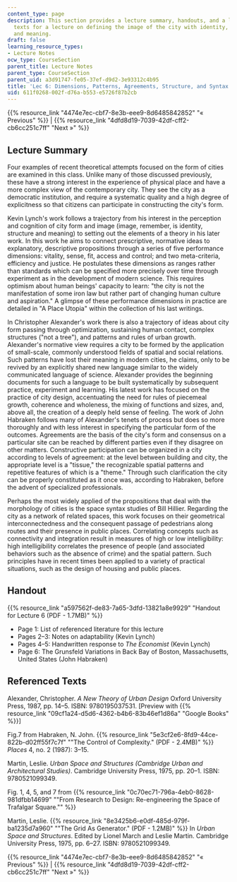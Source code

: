 ```yaml
---
content_type: page
description: This section provides a lecture summary, handouts, and a list of referenced
  texts for a lecture on defining the image of the city with identity, structure,
  and meaning.
draft: false
learning_resource_types:
- Lecture Notes
ocw_type: CourseSection
parent_title: Lecture Notes
parent_type: CourseSection
parent_uid: a3d91747-fe05-37ef-d9d2-3e93312c4b95
title: 'Lec 6: Dimensions, Patterns, Agreements, Structure, and Syntax'
uid: 611f0268-002f-d76a-b553-e5726f87b2cb
---
```

{{% resource_link "4474e7ec-cbf7-8e3b-eee9-8d6485842852" "« Previous" %}} | {{% resource_link "4dfd8d19-7039-42df-cff2-cb6cc251c7ff" "Next »" %}}

## Lecture Summary

Four examples of recent theoretical attempts focused on the form of cities are examined in this class. Unlike many of those discussed previously, these have a strong interest in the experience of physical place and have a more complex view of the contemporary city. They see the city as a democratic institution, and require a systematic quality and a high degree of explicitness so that citizens can participate in constructing the city's form.

Kevin Lynch's work follows a trajectory from his interest in the perception and cognition of city form and image (image, remember, is identity, structure and meaning) to setting out the elements of a theory in his later work. In this work he aims to connect prescriptive, normative ideas to explanatory, descriptive propositions through a series of five performance dimensions: vitality, sense, fit, access and control; and two meta-criteria, efficiency and justice. He postulates these dimensions as ranges rather than standards which can be specified more precisely over time through experiment as in the development of modern science. This requires optimism about human beings' capacity to learn: "the city is not the manifestation of some iron law but rather part of changing human culture and aspiration." A glimpse of these performance dimensions in practice are detailed in "A Place Utopia" within the collection of his last writings.

In Christopher Alexander's work there is also a trajectory of ideas about city form passing through optimization, sustaining human contact, complex structures ("not a tree"), and patterns and rules of urban growth. Alexander's normative view requires a city to be formed by the application of small-scale, commonly understood fields of spatial and social relations. Such patterns have lost their meaning in modern cities, he claims, only to be revived by an explicitly shared new language similar to the widely communicated language of science. Alexander provides the beginning documents for such a language to be built systematically by subsequent practice, experiment and learning. His latest work has focused on the practice of city design, accentuating the need for rules of piecemeal growth, coherence and wholeness, the mixing of functions and sizes, and, above all, the creation of a deeply held sense of feeling. The work of John Habraken follows many of Alexander's tenets of process but does so more thoroughly and with less interest in specifying the particular form of the outcomes. Agreements are the basis of the city's form and consensus on a particular site can be reached by different parties even if they disagree on other matters. Constructive participation can be organized in a city according to levels of agreement: at the level between building and city, the appropriate level is a "tissue," the recognizable spatial patterns and repetitive features of which is a "theme." Through such clarification the city can be properly constituted as it once was, according to Habraken, before the advent of specialized professionals.

Perhaps the most widely applied of the propositions that deal with the morphology of cities is the space syntax studies of Bill Hillier. Regarding the city as a network of related spaces, this work focuses on their geometrical interconnectedness and the consequent passage of pedestrians along routes and their presence in public places. Correlating concepts such as connectivity and integration result in measures of high or low intelligibility: high intelligibility correlates the presence of people (and associated behaviors such as the absence of crime) and the spatial pattern. Such principles have in recent times been applied to a variety of practical situations, such as the design of housing and public places.

## Handout

{{% resource_link "a597562f-de83-7a65-3dfd-13821a8e9929" "Handout for Lecture 6 (PDF - 1.7MB)" %}}

- Page 1: List of referenced literature for this lecture
- Pages 2–3: Notes on adaptability (Kevin Lynch)
- Pages 4–5: Handwritten response to *The Economist* (Kevin Lynch)
- Page 6: The Grunsfeld Variations in Back Bay of Boston, Massachusetts, United States (John Habraken)

## Referenced Texts

Alexander, Christopher. *A New Theory of Urban Design* Oxford University Press, 1987, pp. 14–5. ISBN: 9780195037531. \[Preview with {{% resource_link "09cf1a24-d5d6-4362-b4b6-83b46ef1d86a" "Google Books" %}}\]

Fig.7 from Habraken, N. John. {{% resource_link "5e3cf2e6-8fd9-44ce-822b-d02ff55f7c7f" "\"The Control of Complexity.\" (PDF - 2.4MB)" %}} *Places* 4, no. 2 (1987): 3–15.

Martin, Leslie. *Urban Space and Structures (Cambridge Urban and Architectural Studies)*. Cambridge University Press, 1975, pp. 20–1. ISBN: 9780521099349.

Fig. 1, 4, 5, and 7 from {{% resource_link "0c70ec71-796a-4eb0-8628-981dfbb14699" "\"From Research to Design: Re-engineering the Space of Trafalgar Square.\"" %}}

Martin, Leslie. {{% resource_link "8e3425b6-e0df-485d-979f-ba1235d7a960" "\"The Grid As Generator.\" (PDF - 1.2MB)" %}} In *Urban Space and Structures*. Edited by Lionel March and Leslie Martin. Cambridge University Press, 1975, pp. 6–27. ISBN: 9780521099349.

{{% resource_link "4474e7ec-cbf7-8e3b-eee9-8d6485842852" "« Previous" %}} | {{% resource_link "4dfd8d19-7039-42df-cff2-cb6cc251c7ff" "Next »" %}}